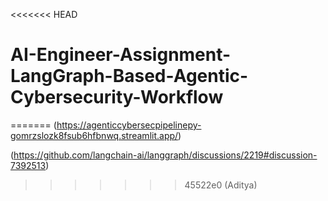 <<<<<<< HEAD
# AI-Engineer-Assignment-LangGraph-Based-Agentic-Cybersecurity-Workflow
=======
(https://agenticcybersecpipelinepy-gomrzslozk8fsub6hfbnwq.streamlit.app/)

(https://github.com/langchain-ai/langgraph/discussions/2219#discussion-7392513)
>>>>>>> 45522e0 (Aditya)
